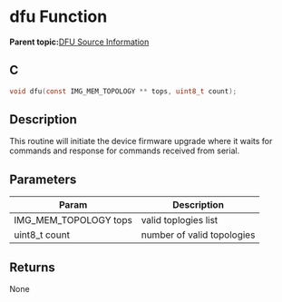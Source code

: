 # dfu Function

**Parent topic:**[DFU Source Information](GUID-601EC36F-434F-4CEE-BF96-232B23F39458.md)

## C

```c
void dfu(const IMG_MEM_TOPOLOGY ** tops, uint8_t count);
```

## Description

This routine will initiate the device firmware upgrade where it waits for commands and response for commands received from serial.

## Parameters

|Param|Description|
|-----|-----------|
|IMG\_MEM\_TOPOLOGY tops|valid toplogies list|
|uint8\_t count|number of valid topologies|

## Returns

None


